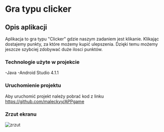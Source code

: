 # Gra typu clicker

## Opis aplikacji


Aplikacja to gra typu "Clicker" gdzie naszym zadaniem jest klikanie. Klikając dostajemy punkty, za które możemy kupić ulepszenia. Dzięki temu możemy jeszcze szybciej zdobywać duże ilosci punktów.

### Technologie użyte w projekcie


-Java
-Android Studio 4.1.1

### Uruchomienie projektu


Aby uruchomić projekt należy pobrać kod z linku
https://github.com/maleckyy/APPgame

### Zrzut ekranu


![zrzut](https://github.com/maleckyy/APPgame/zrzut.PNG)
